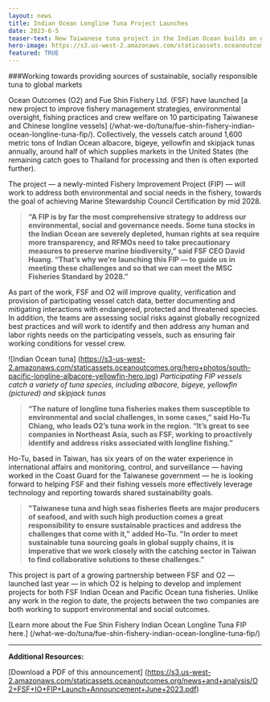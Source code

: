 ```yaml
---
layout: news
title: Indian Ocean Longline Tuna Project Launches
date: 2023-6-5
teaser-text: New Taiwanese tuna project in the Indian Ocean builds on growing partnership and will work towards providing sources of sustainable, socially responsible tuna to global markets.
hero-image: https://s3.us-west-2.amazonaws.com/staticassets.oceanoutcomes.org/hero+photos/FSF-PO-FIP-profile-hero.png
featured: TRUE
---
```

###Working towards providing sources of sustainable, socially responsible tuna to global markets

Ocean Outcomes (O2) and Fue Shin Fishery Ltd. (FSF) have launched [a new project to improve fishery management strategies, environmental oversight, fishing practices and crew welfare on 10 participating Taiwanese and Chinese longline vessels] (/what-we-do/tuna/fue-shin-fishery-indian-ocean-longline-tuna-fip/). Collectively, the vessels catch around 1,600 metric tons of Indian Ocean albacore, bigeye, yellowfin and skipjack tunas annually, around half of which supplies markets in the United States (the remaining catch goes to Thailand for processing and then is often exported further).

The project — a newly-minted Fishery Improvement Project (FIP) — will work to address both environmental and social needs in the fishery, towards the goal of achieving Marine Stewardship Council Certification by mid 2028.

>**“A FIP is by far the most comprehensive strategy to address our environmental, social and governance needs. Some tuna stocks in the Indian Ocean are severely depleted, human rights at sea require more transparency, and RFMOs need to take precautionary measures to preserve marine biodiversity,” said FSF CEO David Huang. “That’s why we’re launching this FIP — to guide us in meeting these challenges and so that we can meet the MSC Fisheries Standard by 2028.”**

As part of the work, FSF and O2 will improve quality, verification and provision of participating vessel catch data, better documenting and mitigating interactions with endangered, protected and threatened species. In addition, the teams are assessing social risks against globally recognized best practices and will work to identify and then address any human and labor rights needs on the participating vessels, such as ensuring fair working conditions for vessel crew.

![Indian Ocean tuna]
(https://s3-us-west-2.amazonaws.com/staticassets.oceanoutcomes.org/hero+photos/south-pacific-longline-albacore-yellowfin-hero.jpg)
*Participating FIP vessels catch a variety of tuna species, including albacore, bigeye, yellowfin (pictured) and skipjack tunas*

>**“The nature of longline tuna fisheries makes them susceptible to environmental and social challenges, in some cases,” said Ho-Tu Chiang, who leads O2’s tuna work in the region. “It’s great to see companies in Northeast Asia, such as FSF, working to proactively identify and address risks associated with longline fishing.”**

Ho-Tu, based in Taiwan, has six years of on the water experience in international affairs and monitoring, control, and surveillance — having worked in the Coast Guard for the Taiwanese government — he is looking forward to helping FSF and their fishing vessels more effectively leverage technology and reporting towards shared sustainability goals.

>**"Taiwanese tuna and high seas fisheries fleets are major producers of seafood, and with such high production comes a great responsibility to ensure sustainable practices and address the challenges that come with it," added Ho-Tu. "In order to meet sustainable tuna sourcing goals in global supply chains, it is imperative that we work closely with the catching sector in Taiwan to find collaborative solutions to these challenges.”**

This project is part of a growing partnership between FSF and O2 — launched last year — in which O2 is helping to develop and implement projects for both FSF Indian Ocean and Pacific Ocean tuna fisheries. Unlike any work in the region to date, the projects between the two companies are both working to support environmental and social outcomes.

[Learn more about the Fue Shin Fishery Indian Ocean Longline Tuna FIP here.] (/what-we-do/tuna/fue-shin-fishery-indian-ocean-longline-tuna-fip/)

----

**Additional Resources:**

[Download a PDF of this announcement] (https://s3.us-west-2.amazonaws.com/staticassets.oceanoutcomes.org/news+and+analysis/O2+FSF+IO+FIP+Launch+Announcement+June+2023.pdf)
